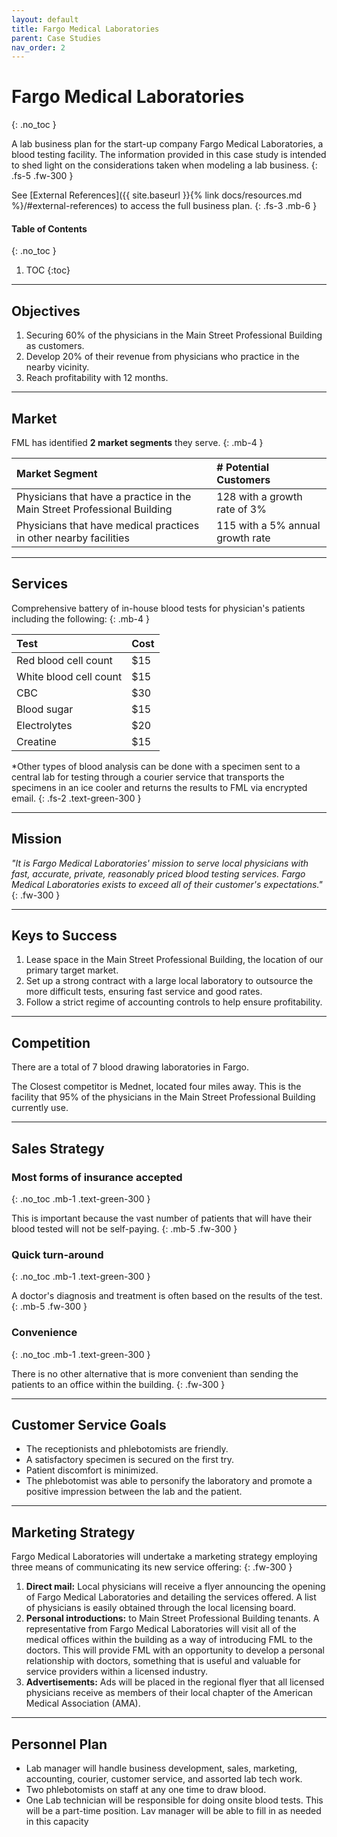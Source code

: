 ```yaml
---
layout: default
title: Fargo Medical Laboratories
parent: Case Studies
nav_order: 2
---
```


# Fargo Medical Laboratories
{: .no_toc }

A lab business plan for the start-up company Fargo Medical Laboratories, a blood testing facility. The information provided in this case study is intended to shed light on the considerations taken when modeling a lab business. 
{: .fs-5 .fw-300 }

See [External References]({{ site.baseurl }}{% link docs/resources.md %}/#external-references) to access the full business plan.
{: .fs-3 .mb-6 }

<div class="code-example" markdown="1">

#### Table of Contents
{: .no_toc }

1. TOC
{:toc}

</div>

---

## Objectives

1. Securing 60% of the physicians in the Main Street Professional Building as
customers. 
1. Develop 20% of their revenue from physicians who practice in the nearby
vicinity. 
1. Reach profitability with 12 months.

--- 

## Market

FML has identified **2 market segments** they serve.
{: .mb-4 }

| Market Segment | # Potential Customers |
|:-|:-|
| Physicians that have a practice in the Main Street Professional Building | 128 with a growth rate of 3% |
| Physicians that have medical practices in other nearby facilities | 115 with a 5% annual growth rate |

--- 

## Services

Comprehensive battery of in-house blood tests for physician's patients including the following:
{: .mb-4 }

| Test | Cost |
|:-|:-|
| Red blood cell count | $15 |
| White blood cell count | $15 |
| CBC | $30 |
| Blood sugar | $15 |
| Electrolytes | $20 |
| Creatine | $15 |

*Other types of blood analysis can be done with a specimen sent to a central lab for testing through a courier service that transports the specimens in an ice cooler and returns the results to FML via encrypted email.
{: .fs-2 .text-green-300 }

--- 

## Mission

_"It is Fargo Medical Laboratories' mission to serve local physicians with fast, 
accurate, private, reasonably priced blood testing services. Fargo Medical Laboratories exists to exceed all of their customer's expectations."_
{: .fw-300 }

--- 

## Keys to Success

1. Lease space in the Main Street Professional Building, the location of our primary target market. 
1. Set up a strong contract with a large local laboratory to outsource the more difficult tests, ensuring fast service and good rates.
1. Follow a strict regime of accounting controls to help ensure profitability.

--- 

## Competition

There are a total of 7 blood drawing laboratories in Fargo. 

The Closest competitor is Mednet, located four miles away. This is the facility that 95% of the physicians in the Main Street Professional Building currently use.

--- 

## Sales Strategy

### Most forms of insurance accepted
{: .no_toc .mb-1 .text-green-300 }

This is important because the vast number of patients that will have their blood tested will not be self-paying.
{: .mb-5 .fw-300 }

### Quick turn-around
{: .no_toc .mb-1 .text-green-300 }

A doctor's diagnosis and treatment is often based on the results of the test.
{: .mb-5 .fw-300 }

### Convenience
{: .no_toc .mb-1 .text-green-300 }

There is no other alternative that is more convenient than sending the patients to an office within the building.
{: .fw-300 }

--- 

## Customer Service Goals

- The receptionists and phlebotomists are friendly.
- A satisfactory specimen is secured on the first try.
- Patient discomfort is minimized.
- The phlebotomist was able to personify the laboratory and promote a positive impression between the lab and the patient.

---

## Marketing Strategy

Fargo Medical Laboratories will undertake a marketing strategy employing three means of communicating its new service offering:
{: .fw-300 }

1. **Direct mail:** Local physicians will receive a flyer announcing the opening of Fargo Medical Laboratories and detailing the services offered. A list of physicians is easily obtained through the local licensing board.
1. **Personal introductions:** to Main Street Professional Building tenants. A representative from Fargo Medical Laboratories will visit all of the medical offices within the building as a way of introducing FML to the doctors. This will provide FML with an opportunity to develop a personal relationship with doctors, something that is useful and valuable for service providers within a licensed industry.
1. **Advertisements:** Ads will be placed in the regional flyer that all licensed physicians receive as members of their local chapter of the American Medical Association (AMA). 

---

## Personnel Plan

- Lab manager will handle business development, sales, marketing, accounting, courier, customer service, and assorted lab tech work.
- Two phlebotomists on staff at any one time to draw blood.
- One Lab technician will be responsible for doing onsite blood tests. This will be a part-time position. Lav manager will be able to fill in as needed in this capacity

